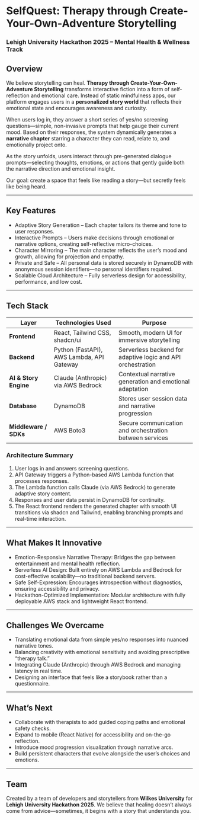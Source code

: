 # SelfQuest: Therapy through Create-Your-Own-Adventure Storytelling
### Lehigh University Hackathon 2025 – Mental Health & Wellness Track

## Overview
We believe storytelling can heal. **Therapy through Create-Your-Own-Adventure Storytelling** transforms interactive fiction into a form of self-reflection and emotional care.
Instead of static mindfulness apps, our platform engages users in a **personalized story world** that reflects their emotional state and encourages awareness and curiosity.

When users log in, they answer a short series of yes/no screening questions—simple, non-invasive prompts that help gauge their current mood. Based on their responses, the system dynamically generates a **narrative chapter** starring a character they can read, relate to, and emotionally project onto.

As the story unfolds, users interact through pre-generated dialogue prompts—selecting thoughts, emotions, or actions that gently guide both the narrative direction and emotional insight.

Our goal: create a space that feels like reading a story—but secretly feels like being heard.

---

## Key Features
- Adaptive Story Generation – Each chapter tailors its theme and tone to user responses.
- Interactive Prompts – Users make decisions through emotional or narrative options, creating self-reflective micro-choices.
- Character Mirroring – The main character reflects the user’s mood and growth, allowing for projection and empathy.
- Private and Safe – All personal data is stored securely in DynamoDB with anonymous session identifiers—no personal identifiers required.
- Scalable Cloud Architecture – Fully serverless design for accessibility, performance, and low cost.

---

## Tech Stack

| Layer | Technologies Used | Purpose |
|-------|-------------------|----------|
| **Frontend** | React, Tailwind CSS, shadcn/ui | Smooth, modern UI for immersive storytelling |
| **Backend** | Python (FastAPI), AWS Lambda, API Gateway | Serverless backend for adaptive logic and API orchestration |
| **AI & Story Engine** | Claude (Anthropic) via AWS Bedrock | Contextual narrative generation and emotional adaptation |
| **Database** | DynamoDB | Stores user session data and narrative progression |
| **Middleware / SDKs** | AWS Boto3 | Secure communication and orchestration between services |

### Architecture Summary
1. User logs in and answers screening questions.
2. API Gateway triggers a Python-based AWS Lambda function that processes responses.
3. The Lambda function calls Claude (via AWS Bedrock) to generate adaptive story content.
4. Responses and user data persist in DynamoDB for continuity.
5. The React frontend renders the generated chapter with smooth UI transitions via shadcn and Tailwind, enabling branching prompts and real-time interaction.

---

## What Makes It Innovative
- Emotion-Responsive Narrative Therapy: Bridges the gap between entertainment and mental health reflection.
- Serverless AI Design: Built entirely on AWS Lambda and Bedrock for cost-effective scalability—no traditional backend servers.
- Safe Self-Expression: Encourages introspection without diagnostics, ensuring accessibility and privacy.
- Hackathon-Optimized Implementation: Modular architecture with fully deployable AWS stack and lightweight React frontend.

---

## Challenges We Overcame
- Translating emotional data from simple yes/no responses into nuanced narrative tones.
- Balancing creativity with emotional sensitivity and avoiding prescriptive “therapy talk.”
- Integrating Claude (Anthropic) through AWS Bedrock and managing latency in real time.
- Designing an interface that feels like a storybook rather than a questionnaire.

---

## What’s Next
- Collaborate with therapists to add guided coping paths and emotional safety checks.
- Expand to mobile (React Native) for accessibility and on-the-go reflection.
- Introduce mood progression visualization through narrative arcs.
- Build persistent characters that evolve alongside the user’s choices and emotions.

---

## Team
Created by a team of developers and storytellers from **Wilkes University** for **Lehigh University Hackathon 2025**.
We believe that healing doesn’t always come from advice—sometimes, it begins with a story that understands you.
